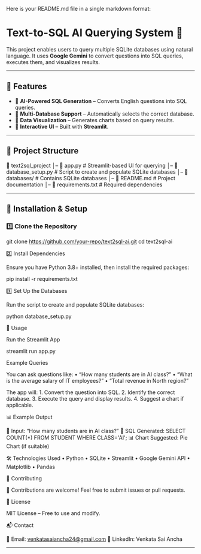Here is your README.md file in a single markdown format:

# Text-to-SQL AI Querying System 🚀

This project enables users to query multiple SQLite databases using natural language. It uses **Google Gemini** to convert questions into SQL queries, executes them, and visualizes results.

---

## 📌 Features
- 🔹 **AI-Powered SQL Generation** – Converts English questions into SQL queries.
- 🔹 **Multi-Database Support** – Automatically selects the correct database.
- 🔹 **Data Visualization** – Generates charts based on query results.
- 🔹 **Interactive UI** – Built with **Streamlit**.

---

## 📂 Project Structure

📂 text2sql_project
│– 📜 app.py             # Streamlit-based UI for querying
│– 📜 database_setup.py  # Script to create and populate SQLite databases
│– 📂 databases/         # Contains SQLite databases
│– 📜 README.md          # Project documentation
│– 📜 requirements.txt   # Required dependencies

---

## 🔧 Installation & Setup
### 1️⃣ Clone the Repository

git clone https://github.com/your-repo/text2sql-ai.git
cd text2sql-ai

2️⃣ Install Dependencies

Ensure you have Python 3.8+ installed, then install the required packages:

pip install -r requirements.txt

3️⃣ Set Up the Databases

Run the script to create and populate SQLite databases:

python database_setup.py

🚀 Usage

Run the Streamlit App

streamlit run app.py

Example Queries

You can ask questions like:
	•	“How many students are in AI class?”
	•	“What is the average salary of IT employees?”
	•	“Total revenue in North region?”

The app will:
	1.	Convert the question into SQL.
	2.	Identify the correct database.
	3.	Execute the query and display results.
	4.	Suggest a chart if applicable.

📊 Example Output

💬 Input: “How many students are in AI class?”
📝 SQL Generated: SELECT COUNT(*) FROM STUDENT WHERE CLASS='AI';
📊 Chart Suggested: Pie Chart (if suitable)

🛠 Technologies Used
	•	Python
	•	SQLite
	•	Streamlit
	•	Google Gemini API
	•	Matplotlib
	•	Pandas

🤝 Contributing

🚀 Contributions are welcome! Feel free to submit issues or pull requests.

📜 License

MIT License – Free to use and modify.

📬 Contact

📩 Email: venkatasaiancha24@gmail.com
🤝 LinkedIn: Venkata Sai Ancha

---
